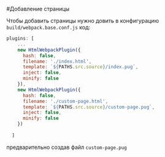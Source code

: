 #Добавление страницы

Чтобы добавить страницы нужно довить в конфигурацию ```build/webpack.base.conf.js``` код:

```js
plugins: [
    ...
    new HtmlWebpackPlugin({
      hash: false,
      filename: './index.html',
      template: `${PATHS.src.source}/index.pug`,
      inject: false,
      minify: false
    }),
    new HtmlWebpackPlugin({
      hash: false,
      filename: './custom-page.html',
      template: `${PATHS.src.source}/custom-page.pug`,
      inject: false,
      minify: false
    })
    
  ]
```

предварительно создав файл ```custom-page.pug```